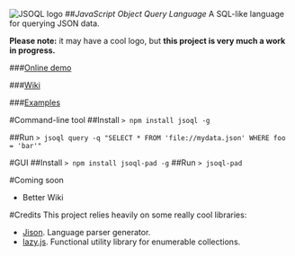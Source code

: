 ![JSOQL logo](https://raw.githubusercontent.com/tastott/jsoql/master/Images/jsoql-300-100.png)
##*JavaScript Object Query Language*
A SQL-like language for querying JSON data.

**Please note:** it may have a cool logo, but **this project is very much a work in progress.**

###[Online demo](http://tastott.github.io/jsoql/#/home?queryText=SELECT%0A%20%20%20%20*%20%0AFROM%20%0A%20%20%20%20'http:%2F%2F~%2FData%2Forders.json'%0A)

###[Wiki](https://github.com/tastott/jsoql/wiki)

###[Examples](https://github.com/tastott/jsoql/wiki/examples)


#Command-line tool
##Install
`> npm install jsoql -g`

##Run
`> jsoql query -q "SELECT * FROM 'file://mydata.json' WHERE foo = 'bar'"`

#GUI
##Install
`> npm install jsoql-pad -g`
##Run
`> jsoql-pad`

#Coming soon

* Better Wiki

#Credits
This project relies heavily on some really cool libraries:

* [Jison](http://zaach.github.io/jison/). Language parser generator.
* [lazy.js](http://danieltao.com/lazy.js/). Functional utility library for enumerable collections.

